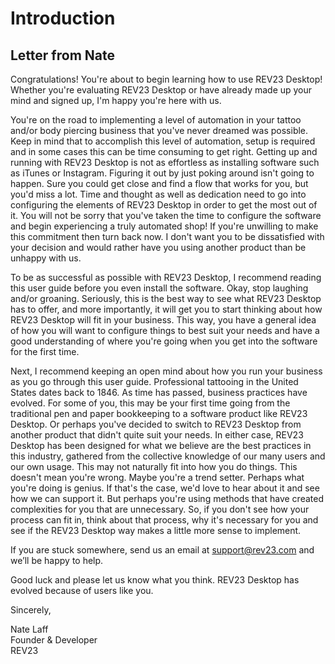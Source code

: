 # Introduction

## Letter from Nate

Congratulations! You're about to begin learning how to use REV23 Desktop! Whether you're evaluating REV23 Desktop or have already made up your mind and signed up, I'm happy you're here with us.

You're on the road to implementing a level of automation in your tattoo and/or body piercing business that you've never dreamed was possible. Keep in mind that to accomplish this level of automation, setup is required and in some cases this can be time consuming to get right. Getting up and running with REV23 Desktop is not as effortless as installing software such as iTunes or Instagram. Figuring it out by just poking around isn't going to happen. Sure you could get close and find a flow that works for you, but you'd miss a lot. Time and thought as well as dedication need to go into configuring the elements of REV23 Desktop in order to get the most out of it. You will not be sorry that you've taken the time to configure the software and begin experiencing a truly automated shop! If you're unwilling to make this commitment then turn back now. I don't want you to be dissatisfied with your decision and would rather have you using another product than be unhappy with us.

To be as successful as possible with REV23 Desktop, I recommend reading this user guide before you even install the software. Okay, stop laughing and/or groaning. Seriously, this is the best way to see what REV23 Desktop has to offer, and more importantly, it will get you to start thinking about how REV23 Desktop will fit in your business. This way, you have a general idea of how you will want to configure things to best suit your needs and have a good understanding of where you're going when you get into the software for the first time.

Next, I recommend keeping an open mind about how you run your business as you go through this user guide. Professional tattooing in the United States dates back to 1846. As time has passed, business practices have evolved. For some of you, this may be your first time going from the traditional pen and paper bookkeeping to a software product like REV23 Desktop. Or perhaps you've decided to switch to REV23 Desktop from another product that didn't quite suit your needs. In either case, REV23 Desktop has been designed for what we believe are the best practices in this industry, gathered from the collective knowledge of our many users and our own usage. This may not naturally fit into how you do things. This doesn't mean you're wrong. Maybe you're a trend setter. Perhaps what you're doing is genius. If that's the case, we'd love to hear about it and see how we can support it. But perhaps you're using methods that have created complexities for you that are unnecessary. So, if you don't see how your process can fit in, think about that process, why it's necessary for you and see if the REV23 Desktop way makes a little more sense to implement.

If you are stuck somewhere, send us an email at support@rev23.com and we’ll be happy to help.

Good luck and please let us know what you think. REV23 Desktop has evolved because of users like you.

Sincerely,

Nate Laff  
Founder & Developer  
REV23